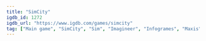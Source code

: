 ```yaml
---
title: "SimCity"
igdb_id: 1272
igdb_url: "https://www.igdb.com/games/simcity"
tag: ["Main game", "SimCity", "Sim", "Imagineer", "Infogrames", "Maxis", "Krisalis Software", "Fujitsu Interactive", "Superior Interactive", "Simulator", "Strategy", "Single player", "Bird view / Isometric", "Business", "Sandbox"]
---
```

